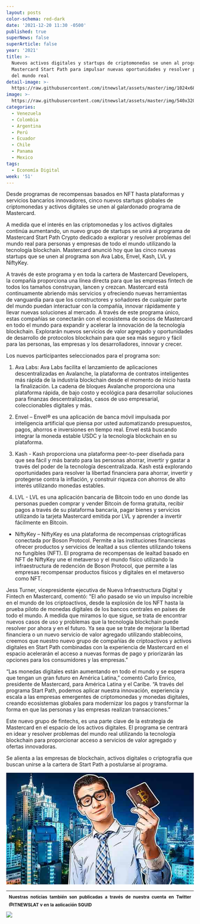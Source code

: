 ```yaml
---
layout: posts
color-schema: red-dark
date: '2021-12-20 11:30 -0500'
published: true
superNews: false
superArticle: false
year: '2021'
title: >-
  Nuevos activos digitales y startups de criptomonedas se unen al programa
  Mastercard Start Path para impulsar nuevas oportunidades y resolver problemas
  del mundo real
detail-image: >-
  https://raw.githubusercontent.com/itnewslat/assets/master/img/1024x680/Kaspersky-Criptomonedas-g.jpg
image: >-
  https://raw.githubusercontent.com/itnewslat/assets/master/img/540x320/Kaspersky-Criptomonedas-p.jpg
categories:
  - Venezuela
  - Colombia
  - Argentina
  - Perú
  - Ecuador
  - Chile
  - Panama
  - Mexico
tags:
  - Economía Digital
week: '51'
---
```

Desde programas de recompensas basados en NFT hasta plataformas y servicios bancarios innovadores, cinco nuevos startups globales de criptomonedas y activos digitales se unen al galardonado programa de Mastercard.

A medida que el interés en las criptomonedas y los activos digitales continúa aumentando, un nuevo grupo de startups se unirá al programa de Mastercard Start Path Crypto dedicado a explorar y resolver problemas del mundo real para personas y empresas de todo el mundo utilizando la tecnología blockchain. Mastercard anunció hoy que las cinco nuevas startups que se unen al programa son Ava Labs, Envel, Kash, LVL y NiftyKey.

A través de este programa y en toda la cartera de Mastercard Developers, la compañía proporciona una línea directa para que las empresas fintech de todos los tamaños construyan, lancen y crezcan. Mastercard está continuamente abriendo más servicios y ofreciendo nuevas herramientas de vanguardia para que los constructores y soñadores de cualquier parte del mundo puedan interactuar con la compañía, innovar rápidamente y llevar nuevas soluciones al mercado.
A través de este programa único, estas compañías se conectarán con el ecosistema de socios de Mastercard en todo el mundo para expandir y acelerar la innovación de la tecnología blockchain. Explorarán nuevos servicios de valor agregado y oportunidades de desarrollo de protocolos blockchain para que sea más seguro y fácil para las personas, las empresas y los desarrolladores, innovar y crecer.

Los nuevos participantes seleccionados para el programa son:
1. Ava Labs: Ava Labs facilita el lanzamiento de aplicaciones descentralizadas en Avalanche, la plataforma de contratos inteligentes más rápida de la industria blockchain desde el momento de inicio hasta la finalización. La cadena de bloques Avalanche proporciona una plataforma rápida, de bajo costo y ecológica para desarrollar soluciones para finanzas descentralizadas, casos de uso empresarial, coleccionables digitales y más.
2. Envel – Envel® es una aplicación de banca móvil impulsada por inteligencia artificial que piensa por usted automatizando presupuestos, pagos, ahorros e inversiones en tiempo real. Envel está buscando integrar la moneda estable USDC y la tecnología blockchain en su plataforma.
3. Kash - Kash proporciona una plataforma peer-to-peer diseñada para que sea fácil y más barato para las personas ahorrar, invertir y gastar a través del poder de la tecnología descentralizada. Kash está explorando oportunidades para resolver la libertad financiera para ahorrar, invertir y protegerse contra la inflación, y construir riqueza con ahorros de alto interés utilizando monedas estables.



4. LVL - LVL es una aplicación bancaria de Bitcoin todo en uno donde las personas pueden comprar y vender Bitcoin de forma gratuita, recibir pagos a través de su plataforma bancaria, pagar bienes y servicios utilizando la tarjeta Mastercard emitida por LVL y aprender a invertir fácilmente en Bitcoin.

- NiftyKey – NiftyKey es una plataforma de recompensas criptográficas conectada por Boson Protocol. Permite a las instituciones financieras ofrecer productos y servicios de lealtad a sus clientes utilizando tokens no fungibles (NFT). El programa de recompensas de lealtad basado en NFT de NiftyKey une el metaverso y el mundo físico utilizando la infraestructura de redención de Boson Protocol, que permite a las empresas recompensar productos físicos y digitales en el metaverso como NFT.


Jess Turner, vicepresidente ejecutiva de Nueva Infraestructura Digital y Fintech en Mastercard, comentó: "El año pasado se vio un impulso increíble en el mundo de los criptoactivos, desde la explosión de los NFT hasta la prueba piloto de monedas digitales de los bancos centrales en países de todo el mundo. A medida que miramos lo que sigue, se trata de encontrar nuevos casos de uso y problemas que la tecnología blockchain puede resolver por ahora y en el futuro. Ya sea que se trate de mejorar la libertad financiera o un nuevo servicio de valor agregado utilizando stablecoins, creemos que nuestro nuevo grupo de compañías de criptoactivos y activos digitales en Start Path combinadas con la experiencia de Mastercard en el espacio acelerarán el acceso a nuevas formas de pago y priorizarán las opciones para los consumidores y las empresas."

“Las monedas digitales están aumentando en todo el mundo y se espera que tengan un gran futuro en América Latina,” comentó Carlo Enrico, presidente de Mastercard, para América Latina y el Caribe.  “A través del programa Start Path, podemos aplicar nuestra innovación, experiencia y escala a las empresas emergentes de criptomonedas y monedas digitales, creando ecosistemas globales para modernizar los pagos y transformar la forma en que las personas y las empresas realizan transacciones.”

Este nuevo grupo de fintechs, es una parte clave de la estrategia de Mastercard en el espacio de los activos digitales. El programa se centrará en idear y resolver problemas del mundo real utilizando la tecnología blockchain para proporcionar acceso a servicios de valor agregado y ofertas innovadoras.

Se alienta a las empresas de blockchain, activos digitales o criptografía que buscan unirse a la cartera de Start Path a postularse al programa.

![](https://raw.githubusercontent.com/itnewslat/assets/master/img/540x320/Kaspersky-Criptomonedas-p.jpg)

<table style="height: 42px;" width="569">
<tbody>
<tr>
<td style="text-align: justify;"><sub><strong>Nuestras noticias también son publicadas a través de nuestra cuenta en Twitter <a href="https://twitter.com/itnewslat?lang=es">@ITNEWSLAT</a> y en la aplicación <a href="https://squidapp.co/en/">SQUID</a></strong></sub></td>
</tr>
</tbody>
</table>

<img src="https://tracker.metricool.com/c3po.jpg?hash=56f88a41e39ab42c063cc51676587a04"/>